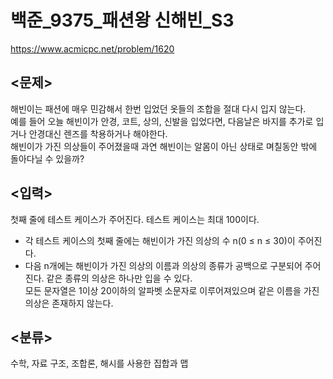 # 백준_9375_패션왕 신해빈_S3

https://www.acmicpc.net/problem/1620

## <문제>
해빈이는 패션에 매우 민감해서 한번 입었던 옷들의 조합을 절대 다시 입지 않는다.<br>
예를 들어 오늘 해빈이가 안경, 코트, 상의, 신발을 입었다면, 다음날은 바지를 추가로 입거나 안경대신 렌즈를 착용하거나 해야한다.<br>
해빈이가 가진 의상들이 주어졌을때 과연 해빈이는 알몸이 아닌 상태로 며칠동안 밖에 돌아다닐 수 있을까?

## <입력>
첫째 줄에 테스트 케이스가 주어진다. 테스트 케이스는 최대 100이다.<br>
- 각 테스트 케이스의 첫째 줄에는 해빈이가 가진 의상의 수 n(0 ≤ n ≤ 30)이 주어진다.<br>
- 다음 n개에는 해빈이가 가진 의상의 이름과 의상의 종류가 공백으로 구분되어 주어진다. 같은 종류의 의상은 하나만 입을 수 있다.<br>
모든 문자열은 1이상 20이하의 알파벳 소문자로 이루어져있으며 같은 이름을 가진 의상은 존재하지 않는다.

## <분류>
수학, 자료 구조, 조합론, 해시를 사용한 집합과 맵